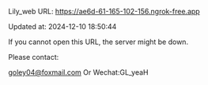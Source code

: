 Lily_web URL: https://ae6d-61-165-102-156.ngrok-free.app

Updated at: 2024-12-10 18:50:44

If you cannot open this URL, the server might be down.

Please contact: 

goley04@foxmail.com Or Wechat:GL_yeaH
